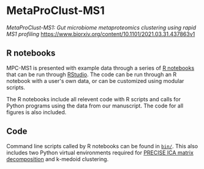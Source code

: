 # MetaProClust-MS1
*MetaProClust-MS1: Gut microbiome metaproteomics clustering using rapid MS1 profiling*
https://www.biorxiv.org/content/10.1101/2021.03.31.437863v1

## R notebooks

MPC-MS1 is presented with example data through a series of [R notebooks](https://github.com/northomics/MetaProClust-MS1/tree/main/Datasets1_2_3-drug_microbiome_interactions) that can be run through [RStudio](https://rstudio.com). The code can be run through an R notebook with a user's own data, or can be customized using modular scripts. 

The R notebooks include all relevent code with R scripts and calls for Python programs using the data from our manuscript. The code for all figures is also included. 

## Code

Command line scripts called by R notebooks can be found in [`bin/`](https://github.com/northomics/MetaProClust-MS1/tree/main/bin). This also includes two Python virtual environments required for [PRECISE ICA matrix decomposition](https://github.com/SBRG/precise-db) and k-medoid clustering.
